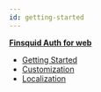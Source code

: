 ```yaml
---
id: getting-started
---
```


[**Finsquid Auth for web**](./index.md)

- [Getting Started](./getting-started.md)
- [Customization](./customization.md)
- [Localization](./localization.md)
